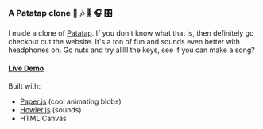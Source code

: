 ### A Patatap clone 🎹 🎶 🎚️ 🎧 🎛️

I made a clone of [Patatap](https://patatap.com/). If you don't know what that is, then definitely go checkout out the website. It's a ton of fun and sounds even better with headphones on. Go nuts and try alllll the keys, see if you can make a song?

#### [Live Demo](https://elated-bhabha-ca56b8.netlify.com/)

Built with:
- [Paper.js](http://paperjs.org/) (cool animating blobs)
- [Howler.js](https://howlerjs.com/) (sounds)
- HTML Canvas
